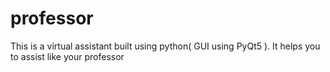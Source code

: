 # professor
This is a virtual assistant built using python( GUI using PyQt5 ). It helps you to assist like your professor
